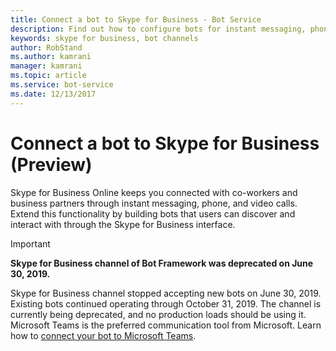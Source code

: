 ```yaml
---
title: Connect a bot to Skype for Business - Bot Service
description: Find out how to configure bots for instant messaging, phone, and video calls. Learn about Teams, an alternative to the deprecated Skype for Business channel.
keywords: skype for business, bot channels
author: RobStand
ms.author: kamrani
manager: kamrani
ms.topic: article
ms.service: bot-service
ms.date: 12/13/2017
---
```


# Connect a bot to Skype for Business (Preview)

Skype for Business Online keeps you connected with co-workers and business partners through instant messaging, phone, and video calls. Extend this functionality by building bots that users can discover and interact with through the Skype for Business interface.

> [!IMPORTANT]
> **Skype for Business channel of Bot Framework was deprecated on June 30, 2019.**
>
> Skype for Business channel stopped accepting new bots on June 30, 2019.  Existing bots continued operating through October 31, 2019.  The channel is currently being deprecated, and no production loads should be using it.  Microsoft Teams is the preferred communication tool from Microsoft.  Learn how to [connect your bot to Microsoft Teams](https://aka.ms/channel-connect-teams).
